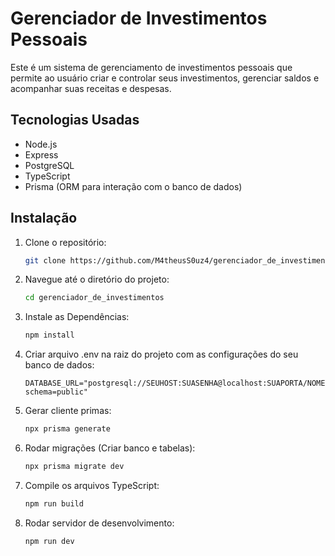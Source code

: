 # Gerenciador de Investimentos Pessoais

Este é um sistema de gerenciamento de investimentos pessoais que permite ao usuário criar e controlar seus investimentos, gerenciar saldos e acompanhar suas receitas e despesas.

## Tecnologias Usadas
- Node.js
- Express
- PostgreSQL
- TypeScript
- Prisma (ORM para interação com o banco de dados)
## Instalação


1. Clone o repositório:
   ```bash
   git clone https://github.com/M4theusS0uz4/gerenciador_de_investimentos  

2. Navegue até o diretório do projeto:
   ```bash
   cd gerenciador_de_investimentos

3. Instale as Dependências:
   ```bash
   npm install

4. Criar arquivo .env na raiz do projeto com as configurações do seu banco de dados:
   ```
   DATABASE_URL="postgresql://SEUHOST:SUASENHA@localhost:SUAPORTA/NOMEDOSEUBANCO?schema=public"
   
5. Gerar cliente primas:
   ```bash
   npx prisma generate
   
6. Rodar migrações (Criar banco e tabelas):
   ```bash
   npx prisma migrate dev

7. Compile os arquivos TypeScript:
   ```bash
   npm run build
   
8. Rodar servidor de desenvolvimento:
   ```bash
   npm run dev

